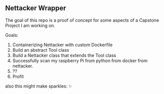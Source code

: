 ## Nettacker Wrapper

The goal of this repo is a proof of concept for some aspects of a Capstone Project I am working on.

Goals:
1. Containerizing Nettacker with custom Dockerfile
2. Build an abstract Tool class
3. Build a Nettacker class that extends the Tool class
4. Successfully scan my raspberry Pi from python from docker from nettacker.
5. ??
6. Profit

also this might make sparkles: :sparkles:
